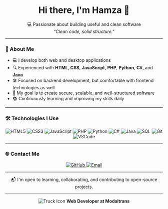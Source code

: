<h1 align="center">Hi there, I'm Hamza 👋</h1>

<p align="center">
  💻 Passionate about building useful and clean software<br>
  <em>"Clean code, solid structure."</em>
</p>

---

### 🧠 About Me

- 💻 I develop both web and desktop applications  
- 🔍 Experienced with **HTML**, **CSS**, **JavaScript**, **PHP**, **Python**, **C#**, and **Java**  
- 🛠️ Focused on backend development, but comfortable with frontend technologies as well  
- 🎯 My goal is to create secure, scalable, and well-structured software  
- 📚 Continuously learning and improving my skills daily

---

### 🛠️ Technologies I Use

<p align="center">
  <img src="https://img.shields.io/badge/HTML5-E34F26?logo=html5&logoColor=white" alt="HTML5" />
  <img src="https://img.shields.io/badge/CSS3-1572B6?logo=css3&logoColor=white" alt="CSS3" />
  <img src="https://img.shields.io/badge/JavaScript-F7DF1E?logo=javascript&logoColor=black" alt="JavaScript" />
  <img src="https://img.shields.io/badge/PHP-777BB4?logo=php&logoColor=white" alt="PHP" />
  <img src="https://img.shields.io/badge/Python-3776AB?logo=python&logoColor=white" alt="Python" />
  <img src="https://img.shields.io/badge/C%23-239120?logo=c-sharp&logoColor=white" alt="C#" />
  <img src="https://img.shields.io/badge/Java-007396?logo=java&logoColor=white" alt="Java" />
  <img src="https://img.shields.io/badge/SQL-4479A1?logo=mysql&logoColor=white" alt="SQL" />
  <img src="https://img.shields.io/badge/Git-F05032?logo=git&logoColor=white" alt="Git" />
  <img src="https://img.shields.io/badge/VSCode-007ACC?logo=visualstudiocode&logoColor=white" alt="VSCode" />
</p>

---

### 🌐 Contact Me

<p align="center">
  <a href="https://github.com/Hamzaklc58" target="_blank" rel="noopener noreferrer">
    <img src="https://img.shields.io/badge/GitHub-100000?logo=github&logoColor=white" alt="GitHub" />
  </a>
  <!--<a href="https://linkedin.com/in/hamza-linkedin" target="_blank" rel="noopener noreferrer">
    <img src="https://img.shields.io/badge/LinkedIn-0A66C2?logo=linkedin&logoColor=white" alt="LinkedIn" />
  </a>-->
  <a href="mailto:hamzakilic324@gmail.com">
    <img src="https://img.shields.io/badge/E--Mail-D14836?logo=gmail&logoColor=white" alt="Email" />
  </a>
</p>

---

<p align="center">
  📬 I'm open to learning, collaborating, and contributing to open-source projects.
</p>

---

<!-- Moving Truck GIF at the bottom -->

<p align="center">
  <img src="https://img.icons8.com/ios-filled/50/000000/delivery--v1.png" alt="Truck Icon" />
  <strong>Web Developer at Modaltrans</strong>
</p>


